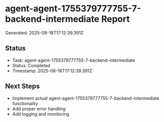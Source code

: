 # agent-agent-1755379777755-7-backend-intermediate Report

Generated: 2025-08-18T17:12:39.391Z

## Status
- Task: agent-agent-1755379777755-7-backend-intermediate
- Status: Completed
- Timestamp: 2025-08-18T17:12:39.391Z

## Next Steps
- Implement actual agent-agent-1755379777755-7-backend-intermediate functionality
- Add proper error handling
- Add logging and monitoring
